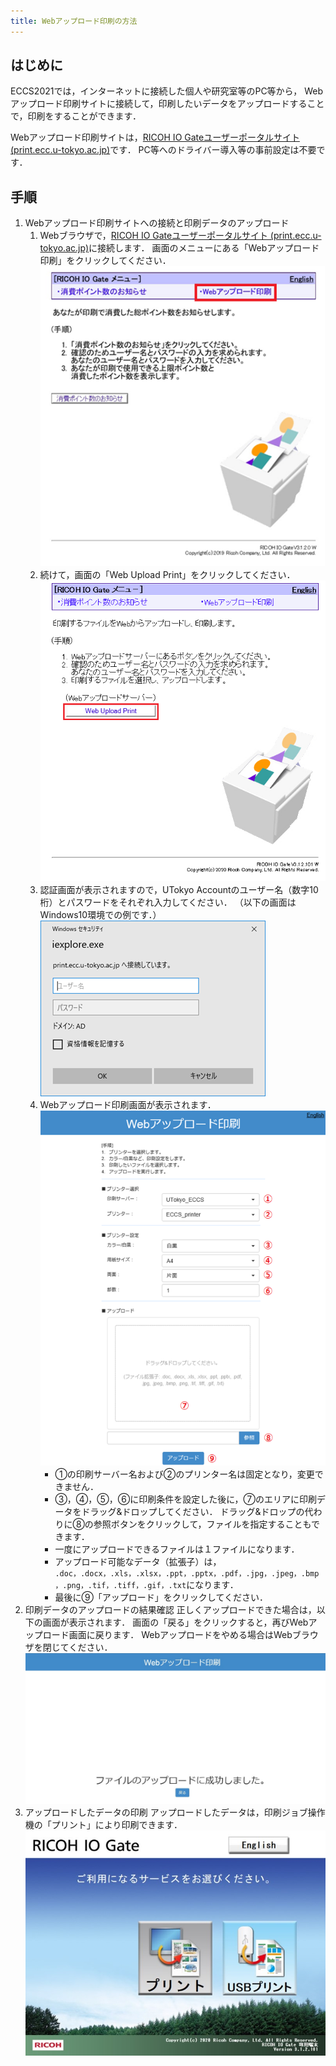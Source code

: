 ```yaml
---
title: Webアップロード印刷の方法
---
```


## はじめに

ECCS2021では，インターネットに接続した個人や研究室等のPC等から， Webアップロード印刷サイトに接続して，印刷したいデータをアップロードすることで，印刷をすることができます．

Webアップロード印刷サイトは，[RICOH IO Gateユーザーポータルサイト (print.ecc.u-tokyo.ac.jp)](https://print.ecc.u-tokyo.ac.jp/)です．
PC等へのドライバー導入等の事前設定は不要です．

## 手順

1. Webアップロード印刷サイトへの接続と印刷データのアップロード
   1. Webブラウザで，[RICOH IO Gateユーザーポータルサイト (print.ecc.u-tokyo.ac.jp)](https://print.ecc.u-tokyo.ac.jp/)に接続します．
      画面のメニューにある「Webアップロード印刷」をクリックしてください．
      ![](web-upload-1.png)
   2. 続けて，画面の「Web Upload Print」をクリックしてください．
      ![](web-upload-2.png)
   3. 認証画面が表示されますので，UTokyo Accountのユーザー名（数字10桁）とパスワードをそれぞれ入力してください．
      （以下の画面はWindows10環境での例です．）
      ![](web-upload-3.png)
   4. Webアップロード印刷画面が表示されます．
      ![](web-upload-4.png)
      - ①の印刷サーバー名および②のプリンター名は固定となり，変更できません．
      - ③，④，⑤，⑥に印刷条件を設定した後に，⑦のエリアに印刷データをドラッグ&ドロップしてください．
        ドラッグ&ドロップの代わりに⑧の参照ボタンをクリックして，ファイルを指定することもできます．
      - 一度にアップロードできるファイルは１ファイルになります．
      - アップロード可能なデータ（拡張子）は，
        `.doc，.docx，.xls，.xlsx，.ppt，.pptx，.pdf，.jpg，.jpeg，.bmp，.png，.tif，.tiff，.gif，.txt`になります．
      - 最後に⑨「アップロード」をクリックしてください．
2. 印刷データのアップロードの結果確認
   正しくアップロードできた場合は，以下の画面が表示されます．
   画面の「戻る」をクリックすると，再びWebアップロード画面に戻ります．
   Webアップロードをやめる場合はWebブラウザを閉じてください．
   ![](web-upload-5.png)
3. アップロードしたデータの印刷
   アップロードしたデータは，印刷ジョブ操作機の「プリント」により印刷できます．
   ![](web-upload-6.jpg)